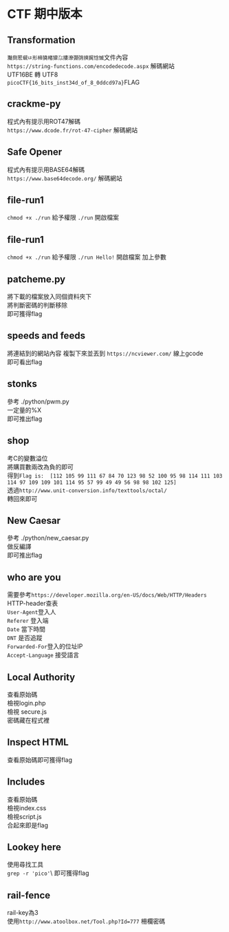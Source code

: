 # CTF 期中版本

## Transformation
`灩捯䍔䙻ㄶ形楴獟楮獴㌴摟潦弸弰摤捤㤷慽`文件內容\
`https://string-functions.com/encodedecode.aspx` 解碼網站\
UTF16BE 轉 UTF8\
`picoCTF{16_bits_inst34d_of_8_0ddcd97a}`FLAG

## crackme-py
程式內有提示用ROT47解碼\
`https://www.dcode.fr/rot-47-cipher` 解碼網站

## Safe Opener
程式內有提示用BASE64解碼\
`https://www.base64decode.org/` 解碼網站

## file-run1
`chmod +x ./run` 給予權限
`./run` 開啟檔案

## file-run1
`chmod +x ./run` 給予權限
`./run Hello!` 開啟檔案 加上參數

## patcheme.py
將下載的檔案放入同個資料夾下\
將判斷密碼的判斷移除\
即可獲得flag

## speeds and feeds
將連結到的網站內容
複製下來並丟到
`https://ncviewer.com/` 線上gcode\
即可看出flag

## stonks
參考 ./python/pwm.py\
一定量的%X\
即可推出flag

## shop
考C的變數溢位\
將購買數兩改為負的即可\
得到`Flag is:  [112 105 99 111 67 84 70 123 98 52 100 95 98 114 111 103 114 97 109 109 101 114 95 57 99 49 49 56 98 98 102 125]`\
透過`http://www.unit-conversion.info/texttools/octal/`\
轉回來即可

## New Caesar 
參考 ./python/new_caesar.py\
做反編譯\
即可推出flag

## who are you
需要參考`https://developer.mozilla.org/en-US/docs/Web/HTTP/Headers` HTTP-header查表\
`User-Agent`登入人\
`Referer` 登入端\
`Date` 當下時間\
`DNT` 是否追蹤\
`Forwarded-For`登入的位址IP\
`Accept-Language` 接受語言

## Local Authority
查看原始碼\
檢視login.php\
檢視 secure.js\
密碼藏在程式裡

## Inspect HTML 
查看原始碼即可獲得flag

## Includes
查看原始碼\
檢視index.css\
檢視script.js\
合起來即是flag

## Lookey here
使用尋找工具\
`grep -r 'pico'`\ 
即可獲得flag

## rail-fence
rail-key為3\
使用`http://www.atoolbox.net/Tool.php?Id=777` 柵欄密碼


